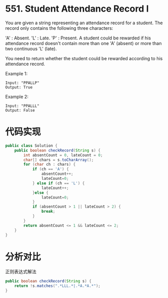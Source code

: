 ﻿# 551. Student Attendance Record I

You are given a string representing an attendance record for a student. The record only contains the following three characters:

'A' : Absent.
'L' : Late.
'P' : Present.
A student could be rewarded if his attendance record doesn't contain more than one 'A' (absent) or more than two continuous 'L' (late).

You need to return whether the student could be rewarded according to his attendance record.

Example 1:

```
Input: "PPALLP"
Output: True
```

Example 2:

```
Input: "PPALLL"
Output: False
```

# 代码实现

```java
public class Solution {
    public boolean checkRecord(String s) {
        int absentCount = 0, lateCount = 0;
        char[] chars = s.toCharArray();
        for (char ch : chars) {
            if (ch == 'A') {
                absentCount++;
                lateCount=0;
            } else if (ch == 'L') {
                lateCount++;
            }else {
                lateCount=0;
            }
            if (absentCount > 1 || lateCount > 2) {
                break;
            }
        }
        return absentCount <= 1 && lateCount <= 2;
    }
}
```

# 分析对比

正则表达式解法

```java
public boolean checkRecord(String s) {
    return !s.matches(".*LLL.*|.*A.*A.*");
}
```